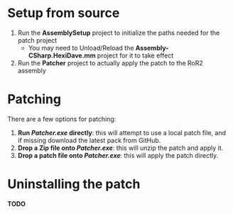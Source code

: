 # Setup from source

1. Run the __AssemblySetup__ project to initialize the paths needed for the patch project
   * You may need to Unload/Reload the __Assembly-CSharp.HexiDave.mm__ project for it to take effect
2. Run the __Patcher__ project to actually apply the patch to the RoR2 assembly

# Patching

There are a few options for patching:

1. __Run *Patcher.exe* directly__: this will attempt to use a local patch file, and if missing download the latest pack from GitHub.
2. __Drop a Zip file onto *Patcher.exe*__: this will unzip the patch and apply it.
3. __Drop a patch file onto *Patcher.exe*__: this will apply the patch directly.

# Uninstalling the patch

__TODO__
